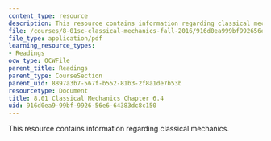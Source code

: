 ```yaml
---
content_type: resource
description: This resource contains information regarding classical mechanics.
file: /courses/8-01sc-classical-mechanics-fall-2016/916d0ea999bf992656e664383dc8c150_MIT8_01F16_chapter6.4.pdf
file_type: application/pdf
learning_resource_types:
- Readings
ocw_type: OCWFile
parent_title: Readings
parent_type: CourseSection
parent_uid: 8897a3b7-567f-b552-81b3-2f8a1de7b53b
resourcetype: Document
title: 8.01 Classical Mechanics Chapter 6.4
uid: 916d0ea9-99bf-9926-56e6-64383dc8c150
---
```

This resource contains information regarding classical mechanics.

